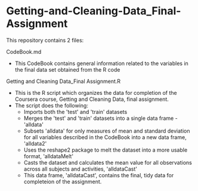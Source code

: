 # Getting-and-Cleaning-Data_Final-Assignment

This repository contains 2 files:

CodeBook.md 
- This CodeBook contains general information related to the variables in the final data set obtained from the R code

Getting and Cleaning Data_Final Assignment.R
- This is the R script which organizes the data for completion of the Coursera course, Getting and Cleaning Data, final assignment.
- The script does the following:
  - Imports both the 'test' and 'train' datasets 
  - Merges the 'test' and 'train' datasets into a single data frame - 'alldata'
  - Subsets 'alldata' for only measures of mean and standard deviation for all variables described in the CodeBook into a new data frame, 'alldata2'
  - Uses the reshape2 package to melt the dataset into a more usable format, 'alldataMelt'
  - Casts the dataset and calculates the mean value for all observations across all subjects and activities, 'alldataCast'
  - This data frame, 'alldataCast', contains the final, tidy data for completeion of the assignment.
